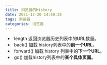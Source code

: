 ```yaml
---
title: 浏览器的History
date: 2021-12-20 14:58:35
tags: 浏览器
categories: 浏览器
---
```


- ​    length 返回浏览器历史列表中的URL数量。  
- ​    back() 加载 history列表中的**前一个URL**。   
- ​    forward() 加载 history 列表中的**下一个URL**。   
- ​    go()  加载history列表中的**某个具体页面**。
